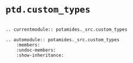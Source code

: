# `ptd.custom_types`

```{eval-rst}

.. currentmodule:: potamides._src.custom_types

.. automodule:: potamides._src.custom_types
    :members:
    :undoc-members:
    :show-inheritance:

```
